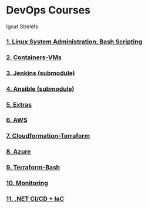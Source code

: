 # DevOps Courses
Ignat Strelets

### [1. Linux System Administration, Bash Scripting](1.Linux)
### [2. Containers-VMs](2.Containers-VMs)
### [3. Jenkins (submodule)](3.Jenkins)
### [4. Ansible (submodule)](4.Ansible)
### [5. Extras](5.Extras)
### [6. AWS](6.AWS)
### [7. Cloudformation-Terraform](7.Cloudformation-Terraform)
### [8. Azure](8.Azure)
### [9. Terraform-Bash](9.Terraform-Bash)
### [10. Monitoring](10.Monitoring)
### [11. .NET CI/CD + IaC](11..NET-CI-CD-IaC)

